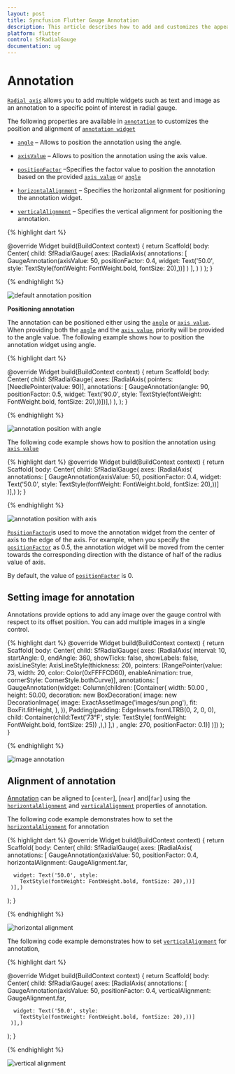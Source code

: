 ```yaml
---
layout: post
title: Syncfusion Flutter Gauge Annotation
description: This article describes how to add and customizes the appearence gauge annotation of radial gauge control in flutter platform
platform: flutter
control: SfRadialGauge
documentation: ug
---
```


# Annotation

[`Radial axis`](https://pub.dev/documentation/syncfusion_flutter_gauges/latest/gauges/RadialAxis-class.html) allows you to add multiple widgets such as text and image as an annotation to a specific point of interest in radial gauge.

The following properties are available in [`annotation`](https://pub.dev/documentation/syncfusion_flutter_gauges/latest/gauges/GaugeAnnotation-class.html) to customizes the position and alignment of [`annotation widget`](https://pub.dev/documentation/syncfusion_flutter_gauges/latest/gauges/GaugeAnnotation/widget.html)

* [`angle`](https://pub.dev/documentation/syncfusion_flutter_gauges/latest/gauges/GaugeAnnotation/angle.html) – Allows to position the annotation using the angle.

* [`axisValue`](https://pub.dev/documentation/syncfusion_flutter_gauges/latest/gauges/GaugeAnnotation/axisValue.html) –  Allows to position the annotation using the axis value.

* [`positionFactor`](https://pub.dev/documentation/syncfusion_flutter_gauges/latest/gauges/GaugeAnnotation/positionFactor.html) –Specifies the factor value to position the annotation based on the provided [`axis value`](https://pub.dev/documentation/syncfusion_flutter_gauges/latest/gauges/GaugeAnnotation/axisValue.html) or [`angle`](https://pub.dev/documentation/syncfusion_flutter_gauges/latest/gauges/GaugeAnnotation/angle.html)
* [`horizontalAlignment`](https://pub.dev/documentation/syncfusion_flutter_gauges/latest/gauges/GaugeAnnotation/horizontalAlignment.html) – Specifies the horizontal alignment for positioning the annotation widget.
* [`verticalAlignment`](https://pub.dev/documentation/syncfusion_flutter_gauges/latest/gauges/GaugeAnnotation/verticalAlignment.html) – Specifies the vertical alignment for positioning the annotation.

{% highlight dart %}

@override
Widget build(BuildContext context) {
  return Scaffold(
      body: Center(
        child: SfRadialGauge(
          axes: <RadialAxis>[RadialAxis(
            annotations: <GaugeAnnotation>[
              GaugeAnnotation(axisValue: 50, positionFactor: 0.4,
              widget: Text('50.0', style:
              TextStyle(fontWeight: FontWeight.bold, fontSize: 20),))]
            )
          ],
        )
      )
    );
}

{% endhighlight %}

![default annotation position](images/annotation/annotation_default_position.jpg)

**Positioning annotation**

The annotation can be positioned either using the [`angle`](https://pub.dev/documentation/syncfusion_flutter_gauges/latest/gauges/GaugeAnnotation/angle.html) or [`axis value`](https://pub.dev/documentation/syncfusion_flutter_gauges/latest/gauges/GaugeAnnotation/axisValue.html). When providing both the [`angle`](https://pub.dev/documentation/syncfusion_flutter_gauges/latest/gauges/GaugeAnnotation/angle.html) and the [`axis value`](https://pub.dev/documentation/syncfusion_flutter_gauges/latest/gauges/GaugeAnnotation/axisValue.html), priority will be provided to the angle value. The following example shows how to position the annotation widget using angle.

{% highlight dart %}

@override
Widget build(BuildContext context) {
  return Scaffold(
    body: Center(
     child: SfRadialGauge(
  axes: <RadialAxis>[RadialAxis(
    pointers: <GaugePointer>[NeedlePointer(value: 90)],
    annotations: <GaugeAnnotation>[
      GaugeAnnotation(angle: 90, positionFactor: 0.5,
      widget: Text('90.0', style: TextStyle(fontWeight: FontWeight.bold, 
          fontSize: 20),))])],)
    ),
  );
}

{% endhighlight %}

![annotation position with angle](images/annotation/annottaion_angle.jpg)

The following code example shows how to position the annotation using [`axis value`](https://pub.dev/documentation/syncfusion_flutter_gauges/latest/gauges/GaugeAnnotation/axisValue.html)

{% highlight dart %}
@override
Widget build(BuildContext context) {
  return Scaffold(
    body: Center(
     child: SfRadialGauge(
      axes: <RadialAxis>[RadialAxis(
       annotations: <GaugeAnnotation>[
      GaugeAnnotation(axisValue: 50, positionFactor: 0.4,
      widget: Text('50.0', style:
        TextStyle(fontWeight: FontWeight.bold, fontSize: 20),))]
     )],)
  );
}

{% endhighlight %}

![annotation position with axis](images/annotation/annottaion_axis.jpg)

[`PositionFactor`](https://pub.dev/documentation/syncfusion_flutter_gauges/latest/gauges/GaugeAnnotation/positionFactor.html)is used to move the annotation widget from the center of axis to the edge of the axis. For example, when you specify the [`positionFactor`](https://pub.dev/documentation/syncfusion_flutter_gauges/latest/gauges/GaugeAnnotation/positionFactor.html) as 0.5, the annotation widget will be moved from the center towards the corresponding direction with the distance of half of the radius value of axis.

By default, the value of [`positionFactor`](https://pub.dev/documentation/syncfusion_flutter_gauges/latest/gauges/GaugeAnnotation/positionFactor.html) is 0. 

## Setting image for annotation

Annotations provide options to add any image over the gauge control with respect to its offset position. You can add multiple images in a single control.

{% highlight dart %}
@override
Widget build(BuildContext context) {
  return Scaffold(
    body: Center(
     child: SfRadialGauge(
      axes: <RadialAxis>[RadialAxis(  interval: 10,
    startAngle: 0, endAngle: 360, showTicks: false,
    showLabels: false,
    axisLineStyle: AxisLineStyle(thickness: 20),
    pointers: <GaugePointer>[RangePointer(value: 73,
        width: 20, color: Color(0xFFFFCD60),
        enableAnimation: true,
        cornerStyle: CornerStyle.bothCurve)],
    annotations: <GaugeAnnotation>[
      GaugeAnnotation(widget: Column(children: <Widget>[Container(
          width: 50.00 ,
          height:  50.00,
          decoration: new BoxDecoration(
            image: new DecorationImage(
              image: ExactAssetImage('images/sun.png'),
              fit: BoxFit.fitHeight,
            ),
          )),
        Padding(padding: EdgeInsets.fromLTRB(0, 2, 0, 0),
          child: Container(child:Text('73°F',
              style: TextStyle(
                  fontWeight: FontWeight.bold,
                  fontSize: 25)) ,),)
      ],) , angle: 270, positionFactor: 0.1)]
    )])
  );
}

{% endhighlight %}

![image annotation](images/annotation/image_annottaion.jpg)

## Alignment of annotation

[Annotation](https://pub.dev/documentation/syncfusion_flutter_gauges/latest/gauges/GaugeAnnotation-class.html) can be aligned to [`center`], [`near`] and[`far`] using the [`horizontalAlignment`](https://pub.dev/documentation/syncfusion_flutter_gauges/latest/gauges/GaugeAnnotation/horizontalAlignment.html) and [`verticalAlignment`](https://pub.dev/documentation/syncfusion_flutter_gauges/latest/gauges/GaugeAnnotation/verticalAlignment.html) properties of annotation.

The following code example demonstrates how to set the [`horizontalAlignment`](https://pub.dev/documentation/syncfusion_flutter_gauges/latest/gauges/GaugeAnnotation/horizontalAlignment.html) for annotation

{% highlight dart %}
@override
Widget build(BuildContext context) {
  return Scaffold(
    body: Center(
     child: SfRadialGauge(
      axes: <RadialAxis>[RadialAxis(
       annotations: <GaugeAnnotation>[
      GaugeAnnotation(axisValue: 50, positionFactor: 0.4,
       horizontalAlignment: GaugeAlignment.far,

      widget: Text('50.0', style:
        TextStyle(fontWeight: FontWeight.bold, fontSize: 20),))]
     )],)
  );
}


{% endhighlight %}

![horizontal alignment](images/annotation/annotation_horizontal.jpg)

The following code example demonstrates how to set [`verticalAlignment`](https://pub.dev/documentation/syncfusion_flutter_gauges/latest/gauges/GaugeAnnotation/verticalAlignment.html) for annotation,

{% highlight dart %}

@override
Widget build(BuildContext context) {
  return Scaffold(
    body: Center(
     child: SfRadialGauge(
      axes: <RadialAxis>[RadialAxis(
       annotations: <GaugeAnnotation>[
      GaugeAnnotation(axisValue: 50, positionFactor: 0.4,
       verticalAlignment: GaugeAlignment.far,

      widget: Text('50.0', style:
        TextStyle(fontWeight: FontWeight.bold, fontSize: 20),))]
     )],)
  );
}

{% endhighlight %}

![vertical alignment](images/annotation/annotation_vertical.jpg)